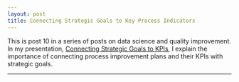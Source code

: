 ```yaml
---
layout: post
title: Connecting Strategic Goals to Key Process Indicators
---
```


This is post 10 in a series of posts on data science and quality improvement.  In my presentation, [Connecting Strategic Goals to KPIs](https://github.com/Codr99/Portfolio/blob/master/QI%20Methodology%20Connect%20Strategy%20to%20KPIs.pdf), I explain the importance of connecting process improvement plans and their KPIs with strategic goals.

<hr>
